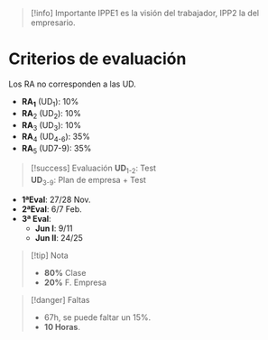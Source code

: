 >[!info] Importante
> IPPE1 es la visión del trabajador, IPP2 la del empresario.
# Criterios de evaluación
Los RA no corresponden a las UD.
* **RA<sub>1</sub>** (UD<sub>1</sub>): 10%
* **RA**<sub>2</sub> (UD<sub>2</sub>): 10%
* **RA**<sub>3</sub> (UD<sub>3</sub>): 10%
* **RA**<sub>4</sub> (UD<sub>4-6</sub>): 35%
* **RA**<sub>5</sub> (UD7-9): 35%
  
> [!success] Evaluación
>**UD**<sub>1-2</sub>: Test</br>**UD**<sub>3-9</sub>: Plan de empresa + Test

* **1ªEval**: 27/28 Nov.
* **2ªEval**: 6/7 Feb.
* **3ª Eval**:
	* **Jun I**: 9/11
	* **Jun II**: 24/25
	  
>[!tip] Nota
>* **80%** Clase
>* **20%** F. Empresa

> [!danger] Faltas
> * 67h, se puede faltar un 15%.
> * **10 Horas**.